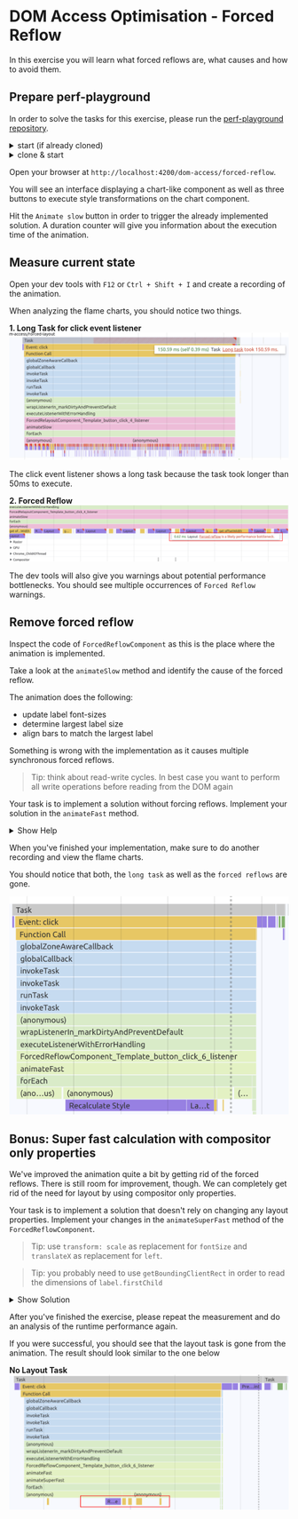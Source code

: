 # DOM Access Optimisation - Forced Reflow

In this exercise you will learn what forced reflows are, what causes and how to
avoid them.

## Prepare perf-playground

In order to solve the tasks for this exercise, please run the [perf-playground repository](https://github.com/push-based/perf-playground).

<details>
  <summary>start (if already cloned)</summary>

```bash
npm run start
```

</details>

<details>
  <summary>clone & start</summary>

```bash
git clone https://github.com/push-based/perf-playground.git

cd perf-playground

npm install

npm run start
```

</details>

Open your browser at `http://localhost:4200/dom-access/forced-reflow`.

You will see an interface displaying a chart-like component as well as three
buttons to execute style transformations on the chart component.

Hit the `Animate slow` button in order to trigger the already implemented solution.
A duration counter will give you information about the execution time of the
animation.

## Measure current state

Open your dev tools with `F12` or `Ctrl + Shift + I` and create a recording of the
animation.

When analyzing the flame charts, you should notice two things.

**1. Long Task for click event listener**
![long-task-bar-animation](images/dom-access/long-task-bar-animation.png)

The click event listener shows a long task because the task took longer than 50ms
to execute.

**2. Forced Reflow**
![forced-reflow](images/dom-access/forced-reflow.png)

The dev tools will also give you warnings about potential performance bottlenecks.
You should see multiple occurrences of `Forced Reflow` warnings.

## Remove forced reflow

Inspect the code of `ForcedReflowComponent` as this is the place where the 
animation is implemented.

Take a look at the `animateSlow` method and identify the cause of the forced reflow.

The animation does the following:
* update label font-sizes
* determine largest label size
* align bars to match the largest label


Something is wrong with the implementation as it causes multiple synchronous forced
reflows.

> Tip: think about read-write cycles. In best case you want to perform
> all write operations before reading from the DOM again

Your task is to implement a solution without forcing reflows.
Implement your solution in the `animateFast` method.

<details>
  <summary>Show Help</summary>

```ts

animateFast(): void {
  // first update all labels (write)
  this.menuItems.forEach(item => {
    const nativeElement = item.nativeElement;
    const label: HTMLElement = nativeElement.querySelector('.label') as HTMLElement;
    label.style.fontSize = fontSize;
  });
  
  // layout is now stable
  // determine largest label (read)
  this.menuItems.forEach(item => {
    const nativeElement = item.nativeElement;
    const label: HTMLElement = nativeElement.querySelector('.label') as HTMLElement;
    largest = Math.max(largest, (label.firstChild as HTMLElement).offsetWidth + 5);
  });
  
  // align bars to largest label (write)
  this.menuItems.forEach(item => {
    const nativeElement = item.nativeElement;
    const bar: HTMLElement = nativeElement.querySelector('.bar') as HTMLElement;
    bar.style.left = `${largest}px`;
  });
}
```

</details>

When you've finished your implementation, make sure to do another recording and
view the flame charts.

You should notice that both, the `long task` as well as the `forced reflows` are gone.

![no-forced-reflow](images/dom-access/no-forced-reflow.png)

## Bonus: Super fast calculation with compositor only properties

We've improved the animation quite a bit by getting rid of the forced reflows.
There is still room for improvement, though. We can completely get rid of the need
for layout by using compositor only properties.

Your task is to implement a solution that doesn't rely on changing any
layout properties.
Implement your changes in the `animateSuperFast` method of the `ForcedReflowComponent`.

> Tip: use `transform: scale` as replacement for `fontSize` and `translateX` as replacement for `left`.

> Tip: you probably need to use `getBoundingClientRect` in order to read the dimensions of `label.firstChild`


<details>
  <summary>Show Solution</summary>

```ts
animateSuperFast(): void {
    const start = performance.now();
    let largest = 0;
    
    this.fat = !this.fat;
    // set scale instead of fontSize
    const scale = this.fat ? 1.25 : 1;

    this.menuItems.forEach(item => {
      /* other stuff */
      // change transform property instead of `fontSize`
      label.style.transform = `scale(${scale})`;
    });
    // update fontSize and determine largest label
    this.menuItems.forEach(item => {
      /* other stuff */
      // read dimensions with getBoundingClientRect
      largest = Math.max(largest, (label.firstChild as HTMLElement).getBoundingClientRect().width + 5);
    });

    // align bars to largest label
    this.menuItems.forEach(item => {
      /* other stuff */
      // align bar by setting transform: translateX instead of left
      bar.style.transform = `translateX(${largest - 42}px)`;
    });
    this.cdRef.detectChanges();
  }
```

</details>

After you've finished the exercise, please repeat the measurement and do an analysis
of the runtime performance again.

If you were successful, you should see that the layout task is gone from the animation.
The result should look similar to the one below

**No Layout Task**  
![superfast-compositor-only](images/dom-access/superfast-compositor-only.png)

